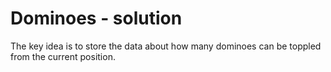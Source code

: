 # Dominoes - solution

The key idea is to store the data about how many dominoes can be toppled from the current position.